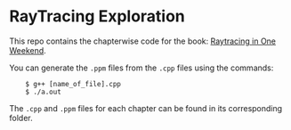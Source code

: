 # RayTracing Exploration

This repo contains the chapterwise code for the book: [Raytracing in One Weekend](https://raytracing.github.io/books/RayTracingInOneWeekend.html).

You can generate the `.ppm` files from the `.cpp` files using the commands:

		$ g++ [name_of_file].cpp
		$ ./a.out

The `.cpp` and `.ppm` files for each chapter can be found in its corresponding folder.
